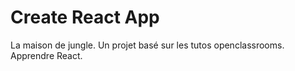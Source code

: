 # Create React App

La maison de jungle. Un projet basé sur les tutos openclassrooms.
Apprendre React.
